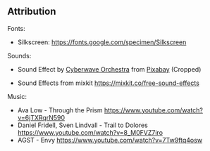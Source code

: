 ## Attribution

Fonts:

- Silkscreen: https://fonts.google.com/specimen/Silkscreen

Sounds:

- Sound Effect by <a href="https://pixabay.com/users/gamesfxpacks-23801316/?utm_source=link-attribution&utm_medium=referral&utm_campaign=music&utm_content=241819">Cyberwave Orchestra</a> from <a href="https://pixabay.com/sound-effects//?utm_source=link-attribution&utm_medium=referral&utm_campaign=music&utm_content=241819">Pixabay</a> (Cropped)

- Sound Effects from mixkit https://mixkit.co/free-sound-effects

Music:

- Ava Low - Through the Prism  https://www.youtube.com/watch?v=6jTXRqrN590
- Daniel Fridell, Sven Lindvall - Trail to Dolores  https://www.youtube.com/watch?v=8_M0FVZ7iro
- AGST - Envy https://www.youtube.com/watch?v=7Tw9ftq4osw
